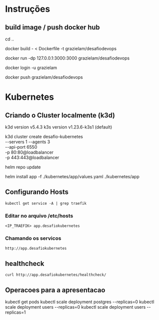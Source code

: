 # Instruções

## build image / push docker hub
cd ..

docker build - < Dockerfile -t grazielam/desafiodevops 

docker run -dp 127.0.0.1:3000:3000 grazielam/desafiodevops

docker login -u grazielam

docker push grazielam/desafiodevops

# Kubernetes 

## Criando o Cluster localmente (k3d)

k3d version v5.4.3
k3s version v1.23.6-k3s1 (default)

k3d cluster create desafio-kubernetes \
--servers 1 --agents 3 \
--api-port 6550 \
-p 80:80@loadbalancer \
-p 443:443@loadbalancer

helm repo update

helm install app -f ./kubernetes/app/values.yaml ./kubernetes/app


## Configurando Hosts

```
kubectl get service -A | grep traefik
```

### Editar no arquivo /etc/hosts
```
<IP_TRAEFIK> app.desafiokubernetes
```
### Chamando os servicos

```
http://app.desafiokubernetes
```

## healthcheck 
```
curl http://app.desafiokubernetes/healthcheck/
```

## Operacoes para a apresentacao


kubectl get pods
kubectl scale deployment postgres --replicas=0
kubectl scale deployment users --replicas=0
kubectl scale deployment users --replicas=1